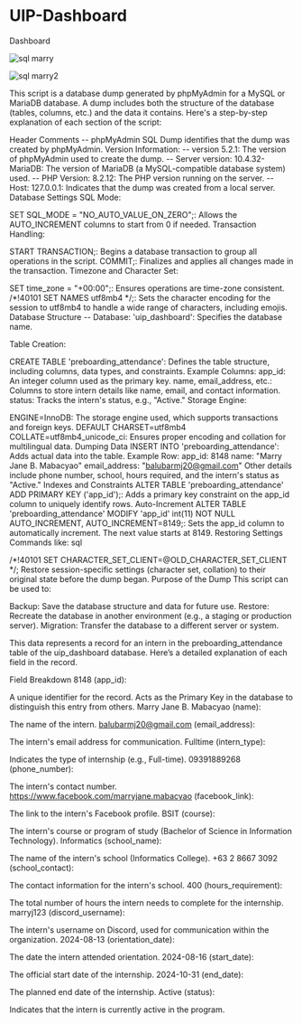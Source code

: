 # UIP-Dashboard
Dashboard

![sql marry](https://github.com/user-attachments/assets/6b4db267-e457-4c4f-882f-cca5a49735d1)

![sql marry2](https://github.com/user-attachments/assets/bc924828-30fe-4309-a4e2-5333c9885a07)


This script is a database dump generated by phpMyAdmin for a MySQL or MariaDB database. A dump includes both the structure of the database (tables, columns, etc.) and the data it contains. Here's a step-by-step explanation of each section of the script:

Header Comments
-- phpMyAdmin SQL Dump identifies that the dump was created by phpMyAdmin.
Version Information:
-- version 5.2.1: The version of phpMyAdmin used to create the dump.
-- Server version: 10.4.32-MariaDB: The version of MariaDB (a MySQL-compatible database system) used.
-- PHP Version: 8.2.12: The PHP version running on the server.
-- Host: 127.0.0.1: Indicates that the dump was created from a local server.
Database Settings
SQL Mode:

SET SQL_MODE = "NO_AUTO_VALUE_ON_ZERO";: Allows the AUTO_INCREMENT columns to start from 0 if needed.
Transaction Handling:

START TRANSACTION;: Begins a database transaction to group all operations in the script.
COMMIT;: Finalizes and applies all changes made in the transaction.
Timezone and Character Set:

SET time_zone = "+00:00";: Ensures operations are time-zone consistent.
/*!40101 SET NAMES utf8mb4 */;: Sets the character encoding for the session to utf8mb4 to handle a wide range of characters, including emojis.
Database Structure
-- Database: 'uip_dashboard': Specifies the database name.

Table Creation:

CREATE TABLE 'preboarding_attendance': Defines the table structure, including columns, data types, and constraints.
Example Columns:
app_id: An integer column used as the primary key.
name, email_address, etc.: Columns to store intern details like name, email, and contact information.
status: Tracks the intern's status, e.g., "Active."
Storage Engine:

ENGINE=InnoDB: The storage engine used, which supports transactions and foreign keys.
DEFAULT CHARSET=utf8mb4 COLLATE=utf8mb4_unicode_ci: Ensures proper encoding and collation for multilingual data.
Dumping Data
INSERT INTO 'preboarding_attendance': Adds actual data into the table.
Example Row:
app_id: 8148
name: "Marry Jane B. Mabacyao"
email_address: "balubarmj20@gmail.com"
Other details include phone number, school, hours required, and the intern's status as "Active."
Indexes and Constraints
ALTER TABLE 'preboarding_attendance' ADD PRIMARY KEY ('app_id');: Adds a primary key constraint on the app_id column to uniquely identify rows.
Auto-Increment
ALTER TABLE 'preboarding_attendance' MODIFY 'app_id' int(11) NOT NULL AUTO_INCREMENT, AUTO_INCREMENT=8149;:
Sets the app_id column to automatically increment.
The next value starts at 8149.
Restoring Settings
Commands like:
sql

/*!40101 SET CHARACTER_SET_CLIENT=@OLD_CHARACTER_SET_CLIENT */;
Restore session-specific settings (character set, collation) to their original state before the dump began.
Purpose of the Dump
This script can be used to:

Backup: Save the database structure and data for future use.
Restore: Recreate the database in another environment (e.g., a staging or production server).
Migration: Transfer the database to a different server or system.


This data represents a record for an intern in the preboarding_attendance table of the uip_dashboard database. 
Here’s a detailed explanation of each field in the record.

Field Breakdown
8148 (app_id):

A unique identifier for the record.
Acts as the Primary Key in the database to distinguish this entry from others.
Marry Jane B. Mabacyao (name):

The name of the intern.
balubarmj20@gmail.com (email_address):

The intern's email address for communication.
Fulltime (intern_type):

Indicates the type of internship (e.g., Full-time).
09391889268 (phone_number):

The intern's contact number.
https://www.facebook.com/marryjane.mabacyao (facebook_link):

The link to the intern's Facebook profile.
BSIT (course):

The intern's course or program of study (Bachelor of Science in Information Technology).
Informatics (school_name):

The name of the intern's school (Informatics College).
+63 2 8667 3092 (school_contact):

The contact information for the intern's school.
400 (hours_requirement):

The total number of hours the intern needs to complete for the internship.
marryj123 (discord_username):

The intern's username on Discord, used for communication within the organization.
2024-08-13 (orientation_date):

The date the intern attended orientation.
2024-08-16 (start_date):

The official start date of the internship.
2024-10-31 (end_date):

The planned end date of the internship.
Active (status):

Indicates that the intern is currently active in the program.

